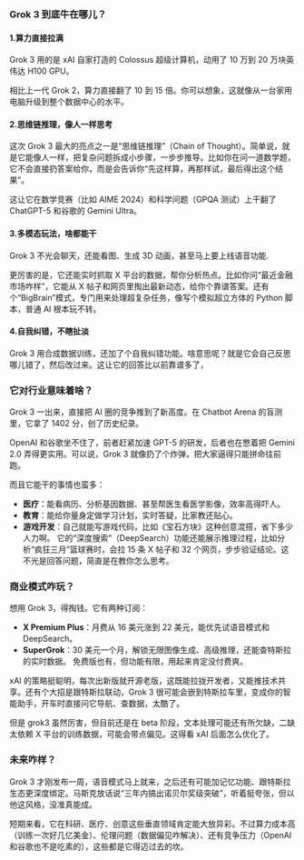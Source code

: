 ### Grok 3 到底牛在哪儿？

#### 1.算力直接拉满

Grok 3 用的是 xAI 自家打造的 Colossus 超级计算机，动用了 10 万到 20 万块英伟达 H100 GPU。

相比上一代 Grok 2，算力直接翻了 10 到 15 倍。你可以想象，这就像从一台家用电脑升级到整个数据中心的水平。

#### 2.思维链推理，像人一样思考

这次 Grok 3 最大的亮点之一是“思维链推理”（Chain of Thought）。简单说，就是它能像人一样，把复杂问题拆成小步骤，一步步推导。比如你在问一道数学题，它不会直接扔答案给你，而是会告诉你“先这样算，再那样试，最后得出这个结果”。

这让它在数学竞赛（比如 AIME 2024）和科学问题（GPQA 测试）上干翻了 ChatGPT-5 和谷歌的 Gemini Ultra。

#### 3.多模态玩法，啥都能干

Grok 3 不光会聊天，还能看图、生成 3D 动画，甚至马上要上线语音功能.

更厉害的是，它还能实时抓取 X 平台的数据，帮你分析热点。比如你问“最近金融市场咋样”，它能从 X 帖子和网页里掏出最新动态，给你个靠谱答案。还有个“BigBrain”模式，专门用来处理超复杂任务，像写个模拟超立方体的 Python 脚本，普通 AI 根本玩不转。

#### 4.自我纠错，不瞎扯淡

Grok 3 用合成数据训练，还加了个自我纠错功能。啥意思呢？就是它会自己反思哪儿错了，然后改过来。这让它的回答比以前靠谱多了，



### 它对行业意味着啥？

Grok 3 一出来，直接把 AI 圈的竞争推到了新高度。在 Chatbot Arena 的盲测里，它拿了 1402 分，创了历史纪录。

OpenAI 和谷歌坐不住了，前者赶紧加速 GPT-5 的研发，后者也在憋着把 Gemini 2.0 弄得更实用。可以说，Grok 3 就像扔了个炸弹，把大家逼得只能拼命往前跑。

而且它能干的事情也蛮多：

- **医疗**：能看病历、分析基因数据、甚至帮医生看医学影像，效率高得吓人。
- **教育**：能给你量身定做学习计划，实时答疑，比家教还贴心。
- **游戏开发**：自己就能写游戏代码，比如《宝石方块》这种创意混搭，省下多少人力啊。
   它的“深度搜索”（DeepSearch）功能还能展示推理过程，比如分析“疯狂三月”篮球赛时，会拉 15 条 X 帖子和 32 个网页，步步验证结论。这不光是回答问题，简直是在教你怎么思考。



### 商业模式咋玩？

想用 Grok 3，得掏钱。它有两种订阅：

- **X Premium Plus**：月费从 16 美元涨到 22 美元，能优先试语音模式和 DeepSearch。
- **SuperGrok**：30 美元一个月，解锁无限图像生成、高级推理，还能查特斯拉的实时数据。
   免费版也有，但功能有限，用起来肯定没付费爽。

xAI 的策略挺聪明，每次出新版就开源老版，这既能拉拢开发者，又能推技术共享。还有个大招是跟特斯拉联动，Grok 3 很可能会嵌到特斯拉车里，变成你的智能助手，开车时直接问它导航、查数据，太酷了。

但是 grok3 虽然厉害，但目前还是在 beta 阶段，文本处理可能还有所欠缺，二缺太依赖 X 平台的训练数据，可能会带点偏见。这得看 xAI 后面怎么优化了。



### 未来咋样？

Grok 3 才刚发布一周，语音模式马上就来，之后还有可能加记忆功能、跟特斯拉生态更深度绑定。马斯克放话说“三年内搞出诺贝尔奖级突破”，听着挺夸张，但以他这风格，没准真能成。

短期来看，它在科研、医疗、创意这些垂直领域肯定能大放异彩。不过算力成本高（训练一次好几亿美金）、伦理问题（数据偏见咋解决）、还有竞争压力（OpenAI 和谷歌也不是吃素的），这些都是它得迈过去的坎。